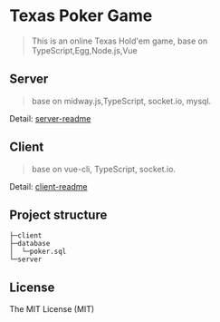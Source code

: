 Texas Poker Game
================
>  This is an online Texas Hold'em game, base on TypeScript,Egg,Node.js,Vue
## Server
> base on midway.js,TypeScript, socket.io, mysql.

Detail: [server-readme](https://github.com/wzdwc/TexasPokerGame/tree/master/server)
## Client
> base on vue-cli, TypeScript, socket.io.

Detail: [client-readme](https://github.com/wzdwc/TexasPokerGame/tree/master/client)
## Project structure
```
├─client
├─database
│  └─poker.sql
└─server
```

## License
The MIT License (MIT)
